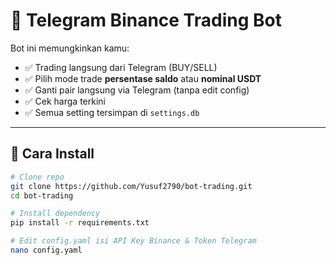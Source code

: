 # 🤖 Telegram Binance Trading Bot

Bot ini memungkinkan kamu:
- ✅ Trading langsung dari Telegram (BUY/SELL)
- ✅ Pilih mode trade **persentase saldo** atau **nominal USDT**
- ✅ Ganti pair langsung via Telegram (tanpa edit config)
- ✅ Cek harga terkini
- ✅ Semua setting tersimpan di `settings.db`

---

## 🔧 Cara Install

```bash
# Clone repo
git clone https://github.com/Yusuf2790/bot-trading.git
cd bot-trading

# Install dependency
pip install -r requirements.txt

# Edit config.yaml isi API Key Binance & Token Telegram
nano config.yaml
